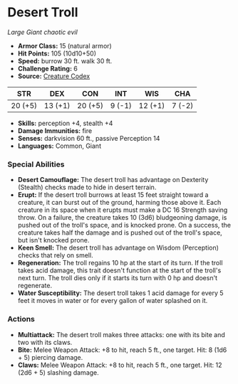 # Desert Troll

*Large* *Giant* *chaotic evil*

- **Armor Class:** 15 (natural armor)
- **Hit Points:** 105 (10d10+50)
- **Speed:** burrow 30 ft. walk 30 ft.
- **Challenge Rating:** 6
- **Source:** [Creature Codex](https://koboldpress.com/kpstore/product/creature-codex-for-5th-edition-dnd/)

| STR | DEX | CON | INT | WIS | CHA |
| --- | --- | --- | --- | --- | --- |
| 20 (+5) | 13 (+1) | 20 (+5) | 9 (-1) | 12 (+1) | 7 (-2) |

- **Skills:** perception +4, stealth +4
- **Damage Immunities:** fire
- **Senses:** darkvision 60 ft., passive Perception 14
- **Languages:** Common, Giant
### Special Abilities
- **Desert Camouflage:** The desert troll has advantage on Dexterity (Stealth) checks made to hide in desert terrain.
- **Erupt:** If the desert troll burrows at least 15 feet straight toward a creature, it can burst out of the ground, harming those above it. Each creature in its space when it erupts must make a DC 16 Strength saving throw. On a failure, the creature takes 10 (3d6) bludgeoning damage, is pushed out of the troll's space, and is knocked prone. On a success, the creature takes half the damage and is pushed out of the troll's space, but isn't knocked prone.
- **Keen Smell:** The desert troll has advantage on Wisdom (Perception) checks that rely on smell.
- **Regeneration:** The troll regains 10 hp at the start of its turn. If the troll takes acid damage, this trait doesn't function at the start of the troll's next turn. The troll dies only if it starts its turn with 0 hp and doesn't regenerate.
- **Water Susceptibility:** The desert troll takes 1 acid damage for every 5 feet it moves in water or for every gallon of water splashed on it.
### Actions
- **Multiattack:** The desert troll makes three attacks: one with its bite and two with its claws.
- **Bite:** Melee Weapon Attack: +8 to hit, reach 5 ft., one target. Hit: 8 (1d6 + 5) piercing damage.
- **Claws:** Melee Weapon Attack: +8 to hit, reach 5 ft., one target. Hit: 12 (2d6 + 5) slashing damage.
